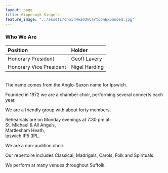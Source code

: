 ```yaml
---
layout: page
title: Gippeswyk Singers
feature_image: "../assets/choirHeadOnCartoonExpanded.jpg"
---
```


###  Who We Are

| Position                | Holder        |
| :---------------------- | :------------ |
| Honorary President      | Geoff Lavery  |
| Honorary Vice President | Nigel Harding |

<br>
The name comes from the Anglo-Saxon name for Ipswich.

Founded in 1972 we are a chamber choir, performing several concerts each year.

We are a friendly group with about forty members.

Rehearsals are on Monday evenings at 7:30 pm at:<br>
St. Michael & All Angels,<br>
Martlesham Heath,<br>
Ipswich IP5 3PL.<br>

We are a non-audition choir. 

Our repertoire includes Classical, Madrigals, Carols, Folk and Spirituals.

We perform at many venues throughout Suffolk.